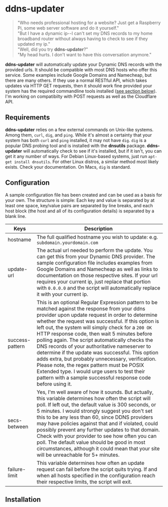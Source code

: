 # ddns-updater
> "Who needs professional hosting for a website? Just get a Raspberry Pi, some web server software and do it yourself."  
> "But I have a dynamic ip--I can't set my DNS records to my home broadband router without always having to check to see if they updated my ip."  
> "Well, did you try **ddns-updater**?"  
> "My head hurts. I don't want to have this conversation anymore."

**ddns-updater** will automatically update your Dynamic DNS records with the provided urls. It should be compatible with most DNS hosts who offer this service. Some examples include Google Domains and Namecheap, but there are many others. If they use a normal RESTful API, which takes updates via HTTP GET requests, then it should work fine provided your system has the required commandline tools installed ([see section below](#requirements)). I'm working on compatibilty with POST requests as well as the Cloudflare API.

## Requirements
**ddns-updater** relies on a few external commands on Unix-like systems. Among them, `curl`, `dig`, and `ping`. While it's almost a certainty that your system has both `curl` and `ping` installed, it may not have `dig`. `dig` is a popular DNS probing tool and is installed with the **dnsutils** package. **ddns-updater** will automatically check to see if it's installed, but if it isn't, you can get it any number of ways. For Debian Linux-based systems, just run `apt-get install dnsutils`. For other Linux distros, a similar method most likely exists. Check your documentation. On Macs, `dig` is standard.

## Configuration
A sample configuration file has been created and can be used as a basis for your own. The structure is simple: Each key and value is separated by at least one space, key/value pairs are separated by line breaks, and each host block (the host and all of its configuration details) is separated by a blank line.

Keys | Description 
--- |--- 
hostname | The full qualified hostname you wish to update: e.g. `subdomain.yourdomain.com`
update-url | The actual url needed to perform the update. You can get this from your Dynamic DNS provider. The sample configuration file includes examples from Google Domains and Namecheap as well as links to documentation on those respective sites. If your url requires your current ip, just replace that portion with `0.0.0.0` and the script will automatically replace it with your current ip.
success-pattern | This is an optional Regular Expression pattern to be matched against the response from your ddns provider upon update request in order to determine whether the request was successful. If this option is left out, the system will simply check for a `200 OK` HTTP response code, then wait 5 minutes before polling again. The script automatically checks the DNS records of your authoritative nameserver to determine if the update was successful. This option adds extra, but probably unnecessary, verification. Please note, the regex pattern must be POSIX Extended type. I would urge users to test their pattern with a sample successful response code before using it.
secs-between | Yes, I'm well aware of how it sounds. But actually, this variable determines how often the script will poll. If left out, the default value is 300 seconds, or 5 minutes. I would strongly suggest you don't set this to be any less than 60, since DDNS providers may have policies against that and if violated, could possibly prevent any further updates to that domain. Check with your provider to see how often you can poll. The default value should be good in most circumstances, although it could mean that your site will be unreachable for 5+ minutes.
failure-limit | This variable determines how often an update request can fail before the script quits trying. If and when all hosts specified in the configuration reach their respective limits, the script will exit.


## Installation
